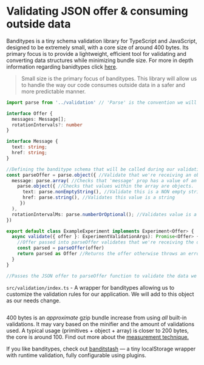 # Validating JSON offer & consuming outside data

Banditypes is a tiny schema validation library for TypeScript and JavaScript, designed to be extremely small, with a core size of around 400 bytes. Its primary focus is to provide a lightweight, efficient tool for validating and converting data structures while minimizing bundle size. For more in depth information regarding banidtypes click [here](https://zod.dev/).

> Small size is the primary focus of banditypes. This library will allow us to handle the way our code consumes outside data in a safer and more predictable manner. 

```ts
import parse from '../validation' // 'Parse' is the convention we will be using.

interface Offer {
  messages: Message[];
  rotationIntervals?: number
}

interface Message {
  text: string;
  href: string;
}

//Defining the banditype schema that will be called during our validation phase.
const parseOffer = parse.object({ //Validate that we're receiving an object.
  message: parse.array( //Checks that 'message' prop has a value of an array.
    parse.object({ //Checks that values within the array are objects.
      text: parse.nonEmptyString(), //Validate this is a NON empty string
      href: parse.string(), //Validates this value is a string
     })
  ),
  rotationIntervalMs: parse.numberOrOptional(); //Validates value is a number or property isn't listed.
})

export default class ExampleExperiment implements Experiment<Offer> {
  async validate({ offer }: ExperimentValidationArgs): Promise<Offer> {
    //Offer passed into parseOffer validates that we're receiving the data we expect from AT.
    const parsed = parseOffer(offer)
    return parsed as Offer //Returns the offer otherwise throws an error.
  }
}

//Passes the JSON offer to parseOffer function to validate the data we expect is what we're receiving from Adobe Target.

```


`src/validation/index.ts` - A wrapper for banditypes allowing us to customize the validation rules for our application. We will add to this object as our needs change.
```ts

```

400 bytes is an _approximate_ gzip bundle increase from using _all_ built-in validations. It may vary based on the minifier and the amount of validations used. A typical usage (primitives + object + array) is closer to 200 bytes, the core is around 100. Find out more about the [measurement technique.](#size-measurement)

If you like banditypes, check out [banditstash](https://github.com/thoughtspile/banditstash) — a tiny localStorage wrapper with runtime validation, fully configurable using plugins.
